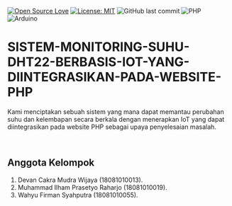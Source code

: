 [![Open Source Love](https://badges.frapsoft.com/os/v1/open-source.svg?style=flat)](https://github.com/ellerbrock/open-source-badges/)
[![License: MIT](https://img.shields.io/badge/License-MIT-green.svg)](https://opensource.org/licenses/MIT)
![GitHub last commit](https://img.shields.io/github/last-commit/devancakra/SISTEM-MONITORING-SUHU-DHT22-BERBASIS-IOT-YANG-DIINTEGRASIKAN-PADA-WEBSITE-PHP)
![PHP](https://img.shields.io/badge/php-grey.svg?&style=flat&logo=php&logoColor=%23F7DF1E)
![Arduino](https://img.shields.io/badge/arduino-blue.svg?&style=flat&logo=arduino&logoColor=%23F7DF1E)

# SISTEM-MONITORING-SUHU-DHT22-BERBASIS-IOT-YANG-DIINTEGRASIKAN-PADA-WEBSITE-PHP
Kami menciptakan sebuah sistem yang mana dapat memantau perubahan suhu dan kelembapan secara berkala dengan menerapkan IoT yang dapat diintegrasikan pada website PHP sebagai upaya penyelesaian masalah.

<br>

## Anggota Kelompok
1. Devan Cakra Mudra Wijaya (18081010013).
2. Muhammad Ilham Prasetyo Raharjo (18081010019).
3. Wahyu Firman Syahputra (18081010055).
